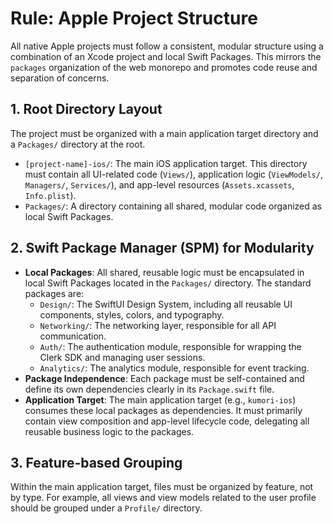 # Rule: Apple Project Structure

All native Apple projects must follow a consistent, modular structure using a combination of an Xcode project and local Swift Packages. This mirrors the `packages` organization of the web monorepo and promotes code reuse and separation of concerns.

## 1. Root Directory Layout
The project must be organized with a main application target directory and a `Packages/` directory at the root.

-   `[project-name]-ios/`: The main iOS application target. This directory must contain all UI-related code (`Views/`), application logic (`ViewModels/`, `Managers/`, `Services/`), and app-level resources (`Assets.xcassets`, `Info.plist`).
-   `Packages/`: A directory containing all shared, modular code organized as local Swift Packages.

## 2. Swift Package Manager (SPM) for Modularity
-   **Local Packages**: All shared, reusable logic must be encapsulated in local Swift Packages located in the `Packages/` directory. The standard packages are:
    -   `Design/`: The SwiftUI Design System, including all reusable UI components, styles, colors, and typography.
    -   `Networking/`: The networking layer, responsible for all API communication.
    -   `Auth/`: The authentication module, responsible for wrapping the Clerk SDK and managing user sessions.
    -   `Analytics/`: The analytics module, responsible for event tracking.
-   **Package Independence**: Each package must be self-contained and define its own dependencies clearly in its `Package.swift` file.
-   **Application Target**: The main application target (e.g., `kumori-ios`) consumes these local packages as dependencies. It must primarily contain view composition and app-level lifecycle code, delegating all reusable business logic to the packages.

## 3. Feature-based Grouping
Within the main application target, files must be organized by feature, not by type. For example, all views and view models related to the user profile should be grouped under a `Profile/` directory.